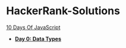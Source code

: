 # HackerRank-Solutions

<a href="">10 Days Of JavaScript</a>

- **<a href="">Day 0: Data Types</a>**
